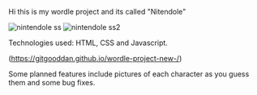 
Hi this is my wordle project and its called "Nitendole"

![nintendole ss](https://github.com/GitgoodDan/Wordle-Practice/assets/146032723/07d7457d-829d-4876-bc66-80d38625a2ac)
![nintendole ss2](https://github.com/GitgoodDan/Wordle-Practice/assets/146032723/f704ebe7-aa1f-4b55-811b-4d54968d7c3c)

Technologies used: HTML, CSS and Javascript.

(https://gitgooddan.github.io/wordle-project-new-/)

Some planned features include pictures of each character as you guess them and some bug fixes.
